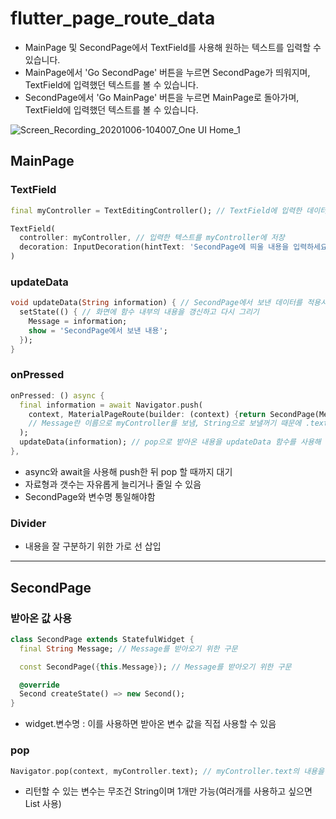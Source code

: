 # flutter_page_route_data

- MainPage 및 SecondPage에서 TextField를 사용해 원하는 텍스트를 입력할 수 있습니다.
- MainPage에서 'Go SecondPage' 버튼을 누르면 SecondPage가 띄워지며, TextField에 입력했던 텍스트를 볼 수 있습니다.
- SecondPage에서 'Go MainPage' 버튼을 누르면 MainPage로 돌아가며, TextField에 입력했던 텍스트를 볼 수 있습니다.

![Screen_Recording_20201006-104007_One UI Home_1](https://user-images.githubusercontent.com/46275549/95149285-7e5be900-07c0-11eb-9721-ddaad1f2a7f9.gif)

## MainPage
### TextField
~~~dart
final myController = TextEditingController(); // TextField에 입력한 데이터를 다루기 위한 변수
~~~

~~~dart
TextField(
  controller: myController, // 입력한 텍스트를 myController에 저장
  decoration: InputDecoration(hintText: 'SecondPage에 띄울 내용을 입력하세요.'), // 아무것도 입력하지 않았을 때 힌트
)
~~~

### updateData
~~~dart
void updateData(String information) { // SecondPage에서 보낸 데이터를 적용시키는 함수
  setState(() { // 화면에 함수 내부의 내용을 갱신하고 다시 그리기
    Message = information;
    show = 'SecondPage에서 보낸 내용';
  });
}
~~~

### onPressed
~~~dart
onPressed: () async {
  final information = await Navigator.push(
    context, MaterialPageRoute(builder: (context) {return SecondPage(Message : myController.text);})
    // Message란 이름으로 myController를 보냄, String으로 보낼꺼기 때문에 .text를 추가
  );
  updateData(information); // pop으로 받아온 내용을 updateData 함수를 사용해 갱신
},
~~~
- async와 await을 사용해 push한 뒤 pop 할 때까지 대기
- 자료형과 갯수는 자유롭게 늘리거나 줄일 수 있음
- SecondPage와 변수명 통일해야함

### Divider
- 내용을 잘 구분하기 위한 가로 선 삽입

------

## SecondPage
### 받아온 값 사용
~~~dart
class SecondPage extends StatefulWidget {
  final String Message; // Message를 받아오기 위한 구문

  const SecondPage({this.Message}); // Message를 받아오기 위한 구문

  @override
  Second createState() => new Second();
}
~~~
- widget.변수명 : 이를 사용하면 받아온 변수 값을 직접 사용할 수 있음

### pop
~~~dart
Navigator.pop(context, myController.text); // myController.text의 내용을 pop하며 리턴
~~~
- 리턴할 수 있는 변수는 무조건 String이며 1개만 가능(여러개를 사용하고 싶으면 List 사용)
